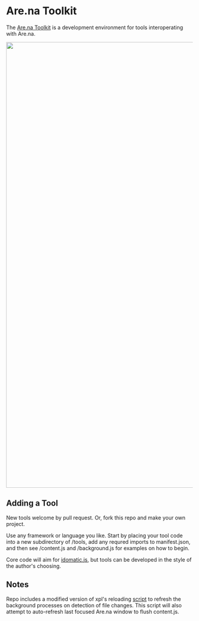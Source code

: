 # Are.na Toolkit

The [Are.na Toolkit](https://www.are.na/sam-hart/are-na-toolkit) is a development environment for tools interoperating with Are.na.

<img src="https://github.com/hxrts/arena-toolkit/raw/master/toolkit_screenshot.png" data-canonical-src="https://github.com/hxrts/arena-toolkit/raw/master/toolkit_screenshot.png" width="1200" />

## Adding a Tool

New tools welcome by pull request. Or, fork this repo and make your own project.

Use any framework or language you like. Start by placing your tool code into a new subdirectory of /tools, add any requred imports to manifest.json, and then see /content.js and /background.js for examples on how to begin.


Core code will aim for [idomatic.js](https://github.com/rwaldron/idiomatic.js/), but tools can be developed in the style of the author's choosing.

## Notes

Repo includes a modified version of xpl's reloading [script](https://github.com/xpl/crx-hotreload) to refresh the background processes on detection of file changes. This script will also attempt to auto-refresh last focused Are.na window to flush content.js.
